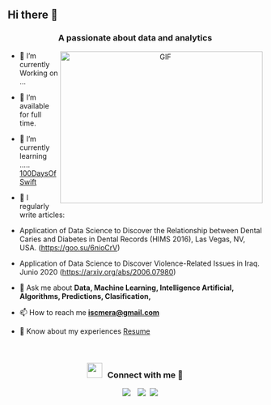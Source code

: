 ## Hi there 👋
<h3 align="center">A passionate about data and analytics </h3>

<a target="_blank" align="center">
  <img align="right" top="500" height="300" width="400" alt="GIF" src="https://media.giphy.com/media/SWoSkN6DxTszqIKEqv/giphy.gif">
</a>

- 🌱 I’m currently Working on ...

- 🤝 I’m available for full time.

- 🌱 I’m currently learning ..... <a href="https://github.com/100rabhcsmc/100DaysOfSwift" target="blank">100DaysOfSwift</a>

- 📝 I regularly write articles:
- Application of Data Science to Discover the Relationship between Dental Caries and Diabetes in Dental Records (HIMS 2016), Las Vegas, NV, USA. (https://goo.su/6nioCrV)
- Application of Data Science to Discover Violence-Related Issues in Iraq. Junio 2020 (https://arxiv.org/abs/2006.07980)

- 💬 Ask me about **Data, Machine Learning, Intelligence Artificial, Algorithms, Predictions, Clasification,**

- 📫 How to reach me **iscmera@gmail.com**

- 📄 Know about my experiences <a href="https://github.com/100rabhcsmc/Me.io/blob/master/01SaurabhChavanReactNativeResume.pdf" target="blank">Resume</a>
<br/>
<h3 align="center" > <img src="https://media.giphy.com/media/iY8CRBdQXODJSCERIr/giphy.gif" width="30" height="30" style="margin-right: 10px;">Connect with me 🤝 </h3>

<p align="center">

 <div align="center"  class="icons-social" style="margin-left: 10px;">
        <a style="margin-left: 10px;"  target="_blank" href="https://www.linkedin.com/in/merari-gonzález">
			<img src="https://img.icons8.com/doodle/40/000000/linkedin--v2.png"></a>
        <a style="margin-left: 10px;" target="_blank" href="https://github.com/100rabhcsmc">
		<img src="https://img.icons8.com/doodle/40/000000/github--v1.png"></a>
	
     		
  <a style="margin-left: 5px;" target="_blank" href="https://github.com/100rabhcsmc/Me.io/blob/master/01SaurabhChavanReactNativeResume.pdf">
					<img src="https://img.icons8.com/plasticine/0.5x/resume.png" ></a>
     

  </div>



      

</p>
